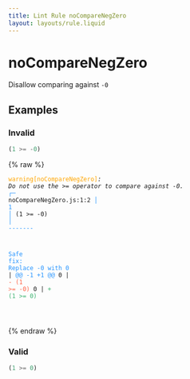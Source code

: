 ```yaml
---
title: Lint Rule noCompareNegZero
layout: layouts/rule.liquid
---
```


# noCompareNegZero

Disallow comparing against `-0`

## Examples

### Invalid

```js
(1 >= -0)
```

{% raw %}<pre class="language-text"><code class="language-text"><span style="color: Orange;">warning</span><span style="color: Orange;">[</span><span style="color: Orange;">noCompareNegZero</span><span style="color: Orange;">]</span><em>: </em><em>Do not use the >= operator to compare against -0.</em>
  <span style="color: rgb(38, 148, 255);">┌</span><span style="color: rgb(38, 148, 255);">─</span> noCompareNegZero.js:1:2
  <span style="color: rgb(38, 148, 255);">│</span>
<span style="color: rgb(38, 148, 255);">1</span> <span style="color: rgb(38, 148, 255);">│</span> (1 >= -0)
  <span style="color: rgb(38, 148, 255);">│</span>  <span style="color: rgb(38, 148, 255);">-</span><span style="color: rgb(38, 148, 255);">-</span><span style="color: rgb(38, 148, 255);">-</span><span style="color: rgb(38, 148, 255);">-</span><span style="color: rgb(38, 148, 255);">-</span><span style="color: rgb(38, 148, 255);">-</span><span style="color: rgb(38, 148, 255);">-</span>

<span style="color: rgb(38, 148, 255);">Safe fix</span><span style="color: rgb(38, 148, 255);">: </span><span style="color: rgb(38, 148, 255);">Replace -0 with 0</span>
    | <span style="color: rgb(38, 148, 255);">@@ -1 +1 @@</span>
0   | <span style="color: Tomato;">- </span><span style="color: Tomato;">(1 >= -0)</span>
  0 | <span style="color: MediumSeaGreen;">+ </span><span style="color: MediumSeaGreen;">(1 >= 0)</span>

</code></pre>{% endraw %}

### Valid

```js
(1 >= 0)
```

